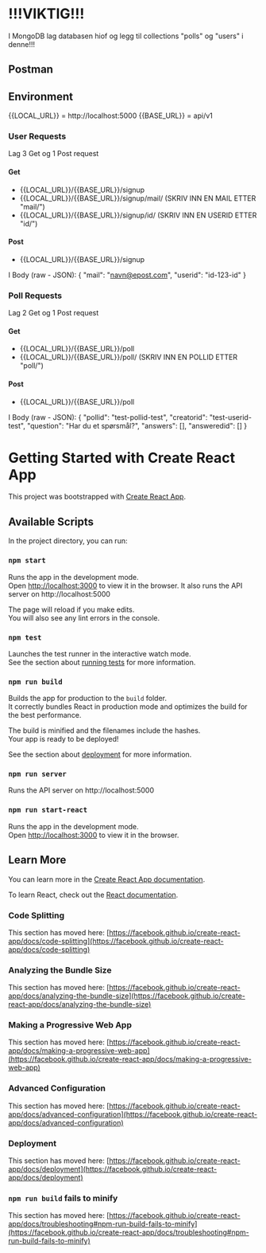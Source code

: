 # !!!VIKTIG!!!

I MongoDB lag databasen hiof og legg til collections "polls" og "users" i denne!!!

## Postman
## Environment
{{LOCAL_URL}} = http://localhost:5000
{{BASE_URL}} = api/v1

### User Requests
Lag 3 Get og 1 Post request
#### Get
* {{LOCAL_URL}}/{{BASE_URL}}/signup
* {{LOCAL_URL}}/{{BASE_URL}}/signup/mail/ (SKRIV INN EN MAIL ETTER "mail/")
* {{LOCAL_URL}}/{{BASE_URL}}/signup/id/ (SKRIV INN EN USERID ETTER "id/")
#### Post
* {{LOCAL_URL}}/{{BASE_URL}}/signup

I Body (raw - JSON):
{
    "mail": "navn@epost.com",
    "userid": "id-123-id"
}

### Poll Requests
Lag 2 Get og 1 Post request
#### Get
* {{LOCAL_URL}}/{{BASE_URL}}/poll
* {{LOCAL_URL}}/{{BASE_URL}}/poll/ (SKRIV INN EN POLLID ETTER "poll/")
#### Post
* {{LOCAL_URL}}/{{BASE_URL}}/poll

I Body (raw - JSON):
{
    "pollid": "test-pollid-test",
    "creatorid": "test-userid-test",
    "question": "Har du et spørsmål?",
    "answers": [],
    "answeredid": []
}





# Getting Started with Create React App

This project was bootstrapped with [Create React App](https://github.com/facebook/create-react-app).

## Available Scripts

In the project directory, you can run:

### `npm start`

Runs the app in the development mode.\
Open [http://localhost:3000](http://localhost:3000) to view it in the browser.
It also runs the API server on http://localhost:5000

The page will reload if you make edits.\
You will also see any lint errors in the console.

### `npm test`

Launches the test runner in the interactive watch mode.\
See the section about [running tests](https://facebook.github.io/create-react-app/docs/running-tests) for more information.

### `npm run build`

Builds the app for production to the `build` folder.\
It correctly bundles React in production mode and optimizes the build for the best performance.

The build is minified and the filenames include the hashes.\
Your app is ready to be deployed!

See the section about [deployment](https://facebook.github.io/create-react-app/docs/deployment) for more information.

### `npm run server`

Runs the API server on http://localhost:5000

### `npm run start-react`

Runs the app in the development mode.\
Open [http://localhost:3000](http://localhost:3000) to view it in the browser.

## Learn More

You can learn more in the [Create React App documentation](https://facebook.github.io/create-react-app/docs/getting-started).

To learn React, check out the [React documentation](https://reactjs.org/).

### Code Splitting

This section has moved here: [https://facebook.github.io/create-react-app/docs/code-splitting](https://facebook.github.io/create-react-app/docs/code-splitting)

### Analyzing the Bundle Size

This section has moved here: [https://facebook.github.io/create-react-app/docs/analyzing-the-bundle-size](https://facebook.github.io/create-react-app/docs/analyzing-the-bundle-size)

### Making a Progressive Web App

This section has moved here: [https://facebook.github.io/create-react-app/docs/making-a-progressive-web-app](https://facebook.github.io/create-react-app/docs/making-a-progressive-web-app)

### Advanced Configuration

This section has moved here: [https://facebook.github.io/create-react-app/docs/advanced-configuration](https://facebook.github.io/create-react-app/docs/advanced-configuration)

### Deployment

This section has moved here: [https://facebook.github.io/create-react-app/docs/deployment](https://facebook.github.io/create-react-app/docs/deployment)

### `npm run build` fails to minify

This section has moved here: [https://facebook.github.io/create-react-app/docs/troubleshooting#npm-run-build-fails-to-minify](https://facebook.github.io/create-react-app/docs/troubleshooting#npm-run-build-fails-to-minify)
